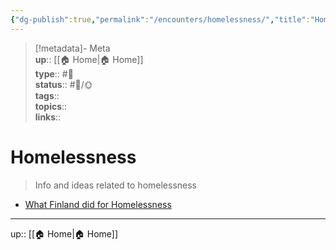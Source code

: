 ```yaml
---
{"dg-publish":true,"permalink":"/encounters/homelessness/","title":"Homelessness","tags":["📝","📝/🌞"]}
---
```



> [!metadata]- Meta  
> **up**:: [[🏠 Home\|🏠 Home]]  
> **type**:: #📝  
> **status**:: #📝/🌞  
> **tags**::  
> **topics**::  
> **links**::

# Homelessness

> Info and ideas related to homelessness

- [What Finland did for Homelessness](https://x.com/bladeofthes/status/1711093324772180281?s=61&t=gyRX2W0x81b80X8f34EMoQ)

---
up:: [[🏠 Home\|🏠 Home]]

